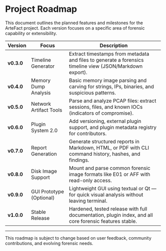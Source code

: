 # Project Roadmap

This document outlines the planned features and milestones for the ArteFact project. Each version focuses on a specific area of forensic capability or extensibility.

| Version    | Focus                    | Description                                                                                              |
| ---------- | ------------------------ | -------------------------------------------------------------------------------------------------------- |
| **v0.3.0** | Timeline Generator       | Extract timestamps from metadata and files to generate a forensics timeline view (JSON/Markdown export). |
| **v0.4.0** | Memory Dump Analysis     | Basic memory image parsing and carving for strings, IPs, binaries, and suspicious patterns.              |
| **v0.5.0** | Network Artifact Tools   | Parse and analyze PCAP files: extract sessions, files, and known IOCs (indicators of compromise).        |
| **v0.6.0** | Plugin System 2.0        | Add versioning, external plugin support, and plugin metadata registry for contributors.                  |
| **v0.7.0** | Report Generation        | Generate structured reports in Markdown, HTML, or PDF with CLI command history, hashes, and findings.    |
| **v0.8.0** | Disk Image Support       | Mount and parse common forensic image formats like E01 or AFF with read-only access.                     |
| **v0.9.0** | GUI Prototype (Optional) | Lightweight GUI using textual or Qt — for quick visual analysis without leaving terminal.                |
| **v1.0.0** | Stable Release           | Hardened, tested release with full documentation, plugin index, and all core forensic features stable.   |

---

This roadmap is subject to change based on user feedback, community contributions, and evolving forensic needs.

